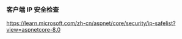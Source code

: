


### 客户端 IP 安全检查

https://learn.microsoft.com/zh-cn/aspnet/core/security/ip-safelist?view=aspnetcore-8.0